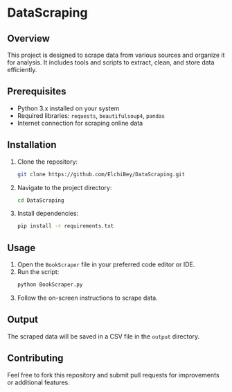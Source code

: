 # DataScraping
## Overview
This project is designed to scrape data from various sources and organize it for analysis. It includes tools and scripts to extract, clean, and store data efficiently.

## Prerequisites
- Python 3.x installed on your system
- Required libraries: `requests`, `beautifulsoup4`, `pandas`
- Internet connection for scraping online data

## Installation
1. Clone the repository:
    ```bash
    git clone https://github.com/ElchiBey/DataScraping.git
    ```
2. Navigate to the project directory:
    ```bash
    cd DataScraping
    ```
3. Install dependencies:
    ```bash
    pip install -r requirements.txt
    ```

## Usage
1. Open the `BookScraper` file in your preferred code editor or IDE.
2. Run the script:
    ```bash
    python BookScraper.py
    ```
3. Follow the on-screen instructions to scrape data.

## Output
The scraped data will be saved in a CSV file in the `output` directory.

## Contributing
Feel free to fork this repository and submit pull requests for improvements or additional features.